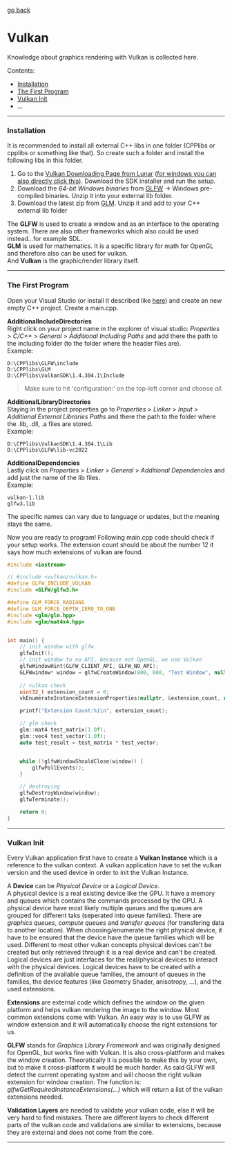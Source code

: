 [go back](../README.md)

# Vulkan

Knowledge about graphics rendering with Vulkan is collected here.



Contents:
- [Installation](#installation)
- [The First Program](#the-first-program)
- [Vulkan Init](#vulkan-init)
- ...







---
### Installation

It is recommended to install all external C++ libs in one folder (CPPlibs or cpplibs or something like that). So create such a folder and install the following libs in this folder.

1. Go to the [Vulkan Downloading Page from Lunar](https://vulkan.lunarg.com/) ([for windows you can also directly click this](https://vulkan.lunarg.com/sdk/home#windows)). Download the SDK installer and run the setup. 
2. Download the *64-bit Windows binaries* from [GLFW](https://www.glfw.org/download.html) -> Windows pre-compiled binaries. Unzip it into your external lib folder.
3. Download the latest zip from [GLM](https://github.com/g-truc/glm/releases/tag/1.0.1). Unzip it and add to your C++ external lib folder



The **GLFW** is used to create a window and as an interface to the operating system. There are also other frameworks which also could be used instead...for example SDL.<br>**GLM** is used for mathematics. It is a specific library for math for OpenGL and therefore also can be used for vulkan.<br>And **Vulkan** is the graphic/render library itself.



---

### The First Program

Open your Visual Studio (or install it described like [here](../README.md#vs_)) and create an new empty C++ project. Create a main.cpp.

**AdditionalIncludeDirectories**<br>Right click on your project name in the explorer of visual studio: *Properties* \> *C/C++* \> *General* \> *Additional Including Paths* and add there the path to the including folder (to the folder where the header files are). <br>Example:

``````
D:\CPPlibs\GLFW\include
D:\CPPlibs\GLM
D:\CPPlibs\VulkanSDK\1.4.304.1\Include
``````



> Make sure to hit 'configuration:' on the top-left corner and choose *all*.



**AdditionalLibraryDirectories**<br>Staying in the project properties go to *Properties* \> *Linker* \> *Input* \> *Additional External Libraries Paths* and there the path to the folder where the .lib, .dll, .a files are stored.<br>Example:

``````
D:\CPPlibs\VulkanSDK\1.4.304.1\Lib
D:\CPPlibs\GLFW\lib-vc2022
``````



**AdditionalDependencies**<br>Lastly click on *Properties* \> *Linker* \> *General* \> *Additional Dependencies* and add just the name of the lib files.<br>Example:

``````
vulkan-1.lib
glfw3.lib
``````



The specific names can vary due to language or updates, but the meaning stays the same.

Now you are ready to program! Following main.cpp code should check if your setup works. The extension count should be about the number 12 it says how much extensions of vulkan are found.



````c++
#include <iostream>

// #include <vulkan/vulkan.h>
#define GLFW_INCLUDE_VULKAN
#include <GLFW/glfw3.h>

#define GLM_FORCE_RADIANS
#define GLM_FORCE_DEPTH_ZERO_TO_ONE
#include <glm/glm.hpp>
#include <glm/mat4x4.hpp>


int main() {
	// init window with glfw
	glfwInit();
	// init window to no API, because not OpenGL, we use Vulkan
	glfwWindowHint(GLFW_CLIENT_API, GLFW_NO_API);
	GLFWwindow* window = glfwCreateWindow(800, 600, "Test Window", nullptr, nullptr);
	
	// vulkan check
	uint32_t extension_count = 0;
	vkEnumerateInstanceExtensionProperties(nullptr, &extension_count, nullptr);

	printf("Extension Count:%i\n", extension_count);

	// glm check
	glm::mat4 test_matrix(1.0f);
	glm::vec4 test_vector(1.0f);
	auto test_result = test_matrix * test_vector;


	while (!glfwWindowShouldClose(window)) {
		glfwPollEvents();
	}

	// destroying
	glfwDestroyWindow(window);
	glfwTerminate();

	return 0;
}
````



---

### Vulkan Init

Every Vulkan application first have to create a **Vulkan Instance** which is a reference to the vulkan context. A vulkan application have to set the vulkan version and the used device in order to init the Vulkan Instance.

A **Device** can be *Physical Device* or a *Logical Device*. <br>A physical device is a real existing device like the GPU. It have a memory and queues which contains the commands processed by the GPU. A physical device have most likely multiple queues and the queues are grouped for different taks (seperated into queue families). There are *graphics queues*, *compute queues* and *transfer queues* (for transfering data to another location). When choosing/enumerate the right physical device, it have to be ensured that the device have the queue families which will be used. Different to most other vulkan concepts physical devices can't be created but only retrieved through it is a real device and can't be created.<br>Logical devices are just interfaces for the real/physical devices to interact with the physical devices. Logical devices have to be created with a definition of the available queue families, the amount of queues in the families, the device features (like Geometry Shader, anisotropy, ...), and the used extensions.

**Extensions** are external code which defines the window on the given platform and helps vulkan rendering the image to the window. Most common extensions come with Vulkan. An easy way is to use GLFW as window extension and it will automatically choose the right extensions for us.

**GLFW** stands for *Graphics Library Framework* and was originally designed for OpenGL, but works fine with Vulkan. It is also cross-plattform and makes the window creation. Theoratically it is possible to make this by your own, but to make it cross-platform it would be much harder. As said GLFW will detect the current operating system and will choose the right vulkan extension for window creation. The function is: *glfwGetRequiredInstanceExtensions(...)* which will return a list of the vulkan extensions needed.

**Validation Layers** are needed to validate your vulkan code, else it will be very hard to find mistakes. There are different layers to check different parts of the vulkan code and validations are similiar to extensions, because they are external and does not come from the core.





---







